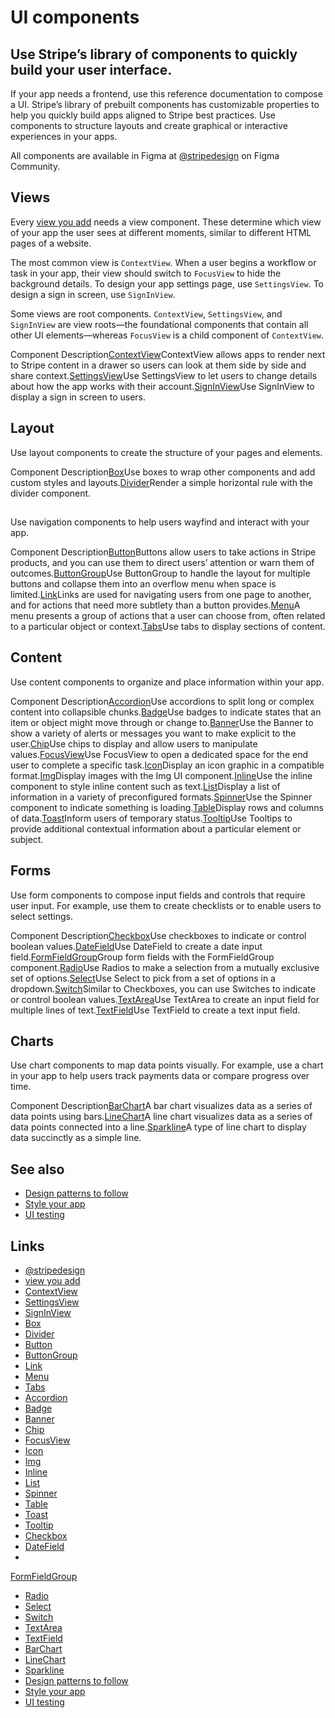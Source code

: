 # UI components

## Use Stripe’s library of components to quickly build your user interface.

If your app needs a frontend, use this reference documentation to compose a UI.
Stripe’s library of prebuilt components has customizable properties to help you
quickly build apps aligned to Stripe best practices. Use components to structure
layouts and create graphical or interactive experiences in your apps.

All components are available in Figma at
[@stripedesign](https://www.figma.com/community/file/1105918844720321397) on
Figma Community.

## Views

Every [view you add](https://docs.stripe.com/stripe-apps/build-ui) needs a view
component. These determine which view of your app the user sees at different
moments, similar to different HTML pages of a website.

The most common view is `ContextView`. When a user begins a workflow or task in
your app, their view should switch to `FocusView` to hide the background
details. To design your app settings page, use `SettingsView`. To design a sign
in screen, use `SignInView`.

Some views are root components. `ContextView`, `SettingsView`, and `SignInView`
are view roots—the foundational components that contain all other UI
elements—whereas `FocusView` is a child component of `ContextView`.

Component
Description[ContextView](https://docs.stripe.com/stripe-apps/components/contextview)ContextView
allows apps to render next to Stripe content in a drawer so users can look at
them side by side and share
context.[SettingsView](https://docs.stripe.com/stripe-apps/components/settingsview)Use
SettingsView to let users to change details about how the app works with their
account.[SignInView](https://docs.stripe.com/stripe-apps/components/signinview)Use
SignInView to display a sign in screen to users.
## Layout

Use layout components to create the structure of your pages and elements.

Component
Description[Box](https://docs.stripe.com/stripe-apps/components/box)Use boxes to
wrap other components and add custom styles and
layouts.[Divider](https://docs.stripe.com/stripe-apps/components/divider)Render
a simple horizontal rule with the divider component.
## 

Use navigation components to help users wayfind and interact with your app.

Component
Description[Button](https://docs.stripe.com/stripe-apps/components/button)Buttons
allow users to take actions in Stripe products, and you can use them to direct
users’ attention or warn them of
outcomes.[ButtonGroup](https://docs.stripe.com/stripe-apps/components/buttongroup)Use
ButtonGroup to handle the layout for multiple buttons and collapse them into an
overflow menu when space is
limited.[Link](https://docs.stripe.com/stripe-apps/components/link)Links are
used for navigating users from one page to another, and for actions that need
more subtlety than a button
provides.[Menu](https://docs.stripe.com/stripe-apps/components/menu)A menu
presents a group of actions that a user can choose from, often related to a
particular object or
context.[Tabs](https://docs.stripe.com/stripe-apps/components/tabs)Use tabs to
display sections of content.
## Content

Use content components to organize and place information within your app.

Component
Description[Accordion](https://docs.stripe.com/stripe-apps/components/accordion)Use
accordions to split long or complex content into collapsible
chunks.[Badge](https://docs.stripe.com/stripe-apps/components/badge)Use badges
to indicate states that an item or object might move through or change
to.[Banner](https://docs.stripe.com/stripe-apps/components/banner)Use the Banner
to show a variety of alerts or messages you want to make explicit to the
user.[Chip](https://docs.stripe.com/stripe-apps/components/chip)Use chips to
display and allow users to manipulate
values.[FocusView](https://docs.stripe.com/stripe-apps/components/focusview)Use
FocusView to open a dedicated space for the end user to complete a specific
task.[Icon](https://docs.stripe.com/stripe-apps/components/icon)Display an icon
graphic in a compatible
format.[Img](https://docs.stripe.com/stripe-apps/components/img)Display images
with the Img UI
component.[Inline](https://docs.stripe.com/stripe-apps/components/inline)Use the
inline component to style inline content such as
text.[List](https://docs.stripe.com/stripe-apps/components/list)Display a list
of information in a variety of preconfigured
formats.[Spinner](https://docs.stripe.com/stripe-apps/components/spinner)Use the
Spinner component to indicate something is
loading.[Table](https://docs.stripe.com/stripe-apps/components/table)Display
rows and columns of
data.[Toast](https://docs.stripe.com/stripe-apps/components/toast)Inform users
of temporary
status.[Tooltip](https://docs.stripe.com/stripe-apps/components/tooltip)Use
Tooltips to provide additional contextual information about a particular element
or subject.
## Forms

Use form components to compose input fields and controls that require user
input. For example, use them to create checklists or to enable users to select
settings.

Component
Description[Checkbox](https://docs.stripe.com/stripe-apps/components/checkbox)Use
checkboxes to indicate or control boolean
values.[DateField](https://docs.stripe.com/stripe-apps/components/datefield)Use
DateField to create a date input
field.[FormFieldGroup](https://docs.stripe.com/stripe-apps/components/formfieldgroup)Group
form fields with the FormFieldGroup
component.[Radio](https://docs.stripe.com/stripe-apps/components/radio)Use
Radios to make a selection from a mutually exclusive set of
options.[Select](https://docs.stripe.com/stripe-apps/components/select)Use
Select to pick from a set of options in a
dropdown.[Switch](https://docs.stripe.com/stripe-apps/components/switch)Similar
to Checkboxes, you can use Switches to indicate or control boolean
values.[TextArea](https://docs.stripe.com/stripe-apps/components/textarea)Use
TextArea to create an input field for multiple lines of
text.[TextField](https://docs.stripe.com/stripe-apps/components/textfield)Use
TextField to create a text input field.
## Charts

Use chart components to map data points visually. For example, use a chart in
your app to help users track payments data or compare progress over time.

Component
Description[BarChart](https://docs.stripe.com/stripe-apps/components/barchart)A
bar chart visualizes data as a series of data points using
bars.[LineChart](https://docs.stripe.com/stripe-apps/components/linechart)A line
chart visualizes data as a series of data points connected into a
line.[Sparkline](https://docs.stripe.com/stripe-apps/components/sparkline)A type
of line chart to display data succinctly as a simple line.
## See also

- [Design patterns to follow](https://docs.stripe.com/stripe-apps/patterns)
- [Style your app](https://docs.stripe.com/stripe-apps/style)
- [UI testing](https://docs.stripe.com/stripe-apps/ui-testing)

## Links

- [@stripedesign](https://www.figma.com/community/file/1105918844720321397)
- [view you add](https://docs.stripe.com/stripe-apps/build-ui)
- [ContextView](https://docs.stripe.com/stripe-apps/components/contextview)
- [SettingsView](https://docs.stripe.com/stripe-apps/components/settingsview)
- [SignInView](https://docs.stripe.com/stripe-apps/components/signinview)
- [Box](https://docs.stripe.com/stripe-apps/components/box)
- [Divider](https://docs.stripe.com/stripe-apps/components/divider)
- [Button](https://docs.stripe.com/stripe-apps/components/button)
- [ButtonGroup](https://docs.stripe.com/stripe-apps/components/buttongroup)
- [Link](https://docs.stripe.com/stripe-apps/components/link)
- [Menu](https://docs.stripe.com/stripe-apps/components/menu)
- [Tabs](https://docs.stripe.com/stripe-apps/components/tabs)
- [Accordion](https://docs.stripe.com/stripe-apps/components/accordion)
- [Badge](https://docs.stripe.com/stripe-apps/components/badge)
- [Banner](https://docs.stripe.com/stripe-apps/components/banner)
- [Chip](https://docs.stripe.com/stripe-apps/components/chip)
- [FocusView](https://docs.stripe.com/stripe-apps/components/focusview)
- [Icon](https://docs.stripe.com/stripe-apps/components/icon)
- [Img](https://docs.stripe.com/stripe-apps/components/img)
- [Inline](https://docs.stripe.com/stripe-apps/components/inline)
- [List](https://docs.stripe.com/stripe-apps/components/list)
- [Spinner](https://docs.stripe.com/stripe-apps/components/spinner)
- [Table](https://docs.stripe.com/stripe-apps/components/table)
- [Toast](https://docs.stripe.com/stripe-apps/components/toast)
- [Tooltip](https://docs.stripe.com/stripe-apps/components/tooltip)
- [Checkbox](https://docs.stripe.com/stripe-apps/components/checkbox)
- [DateField](https://docs.stripe.com/stripe-apps/components/datefield)
-
[FormFieldGroup](https://docs.stripe.com/stripe-apps/components/formfieldgroup)
- [Radio](https://docs.stripe.com/stripe-apps/components/radio)
- [Select](https://docs.stripe.com/stripe-apps/components/select)
- [Switch](https://docs.stripe.com/stripe-apps/components/switch)
- [TextArea](https://docs.stripe.com/stripe-apps/components/textarea)
- [TextField](https://docs.stripe.com/stripe-apps/components/textfield)
- [BarChart](https://docs.stripe.com/stripe-apps/components/barchart)
- [LineChart](https://docs.stripe.com/stripe-apps/components/linechart)
- [Sparkline](https://docs.stripe.com/stripe-apps/components/sparkline)
- [Design patterns to follow](https://docs.stripe.com/stripe-apps/patterns)
- [Style your app](https://docs.stripe.com/stripe-apps/style)
- [UI testing](https://docs.stripe.com/stripe-apps/ui-testing)